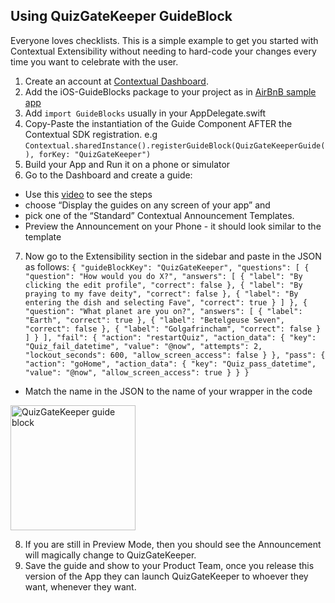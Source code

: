 
## Using QuizGateKeeper GuideBlock

Everyone loves checklists. This is a simple example to get you started with Contextual Extensibility without needing to hard-code your changes every time you want to celebrate with the user.

1. Create an account at [Contextual Dashboard](https://dashboard.contextu.al/ "Contextual Dashboard").
2. Add the iOS-GuideBlocks package to your project as in [AirBnB sample app](https://github.com/contextu-al/AirBnB-iOS) 
3. Add `import GuideBlocks` usually in your AppDelegate.swift
4. Copy-Paste the instantiation of the Guide Component AFTER the Contextual SDK registration. e.g `Contextual.sharedInstance().registerGuideBlock(QuizGateKeeperGuide(), forKey: "QuizGateKeeper")`
5. Build your App and Run it on a phone or simulator
6. Go to the Dashboard and create a guide:
 * Use this [video]( https://vimeo.com/863886653#t=0m58s "Another Guide Creation How-to") to see the steps
 * choose “Display the guides on any screen of your app” and 
 * pick one of the “Standard” Contextual Announcement Templates.
 * Preview the Announcement on your Phone - it should look similar to the template
7. Now go to the Extensibility section in the sidebar and paste in the JSON as follows:
`
{
    "guideBlockKey": "QuizGateKeeper",
    "questions": [
        {
            "question": "How would you do X?",
            "answers": [
                {
                    "label": "By clicking the edit profile",
                    "correct": false
                },
                {
                    "label": "By praying to my fave deity",
                    "correct": false
                },
                {
                    "label": "By entering the dish and selecting Fave",
                    "correct": true
                }
            ]
        },
        {
            "question": "What planet are you on?",
            "answers": [
                {
                    "label": "Earth",
                    "correct": true
                },
                {
                    "label": "Betelgeuse Seven",
                    "correct": false
                },
                {
                    "label": "Golgafrincham",
                    "correct": false
                }
            ]
        }
    ],
    "fail": {
        "action": "restartQuiz",
        "action_data": {
            "key": "Quiz_fail_datetime",
            "value": "@now",
            "attempts": 2,
            "lockout_seconds": 600,
            "allow_screen_access": false
        }
    },
    "pass": {
        "action": "goHome",
        "action_data": {
            "key": "Quiz_pass_datetime",
            "value": "@now",
            "allow_screen_access": true
        }
    }
}
`
 * Match the name in the JSON to the name of your wrapper in the code

 <img src="mychecklist-guideblock.png" alt="QuizGateKeeper guide block" width="200"/>

8. If you are still in Preview Mode, then you should see the Announcement will magically change to QuizGateKeeper.
9. Save the guide and show to your Product Team, once you release this version of the App they can launch QuizGateKeeper to whoever they want, whenever they want.

